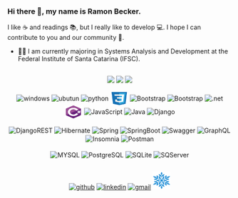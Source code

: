 

<!--
**RamonBecker/RamonBecker** is a ✨ _special_ ✨ repository because its `README.md` (this file) appears on your GitHub profile.

Here are some ideas to get you started:

- 🔭 I’m currently working on ...
- 🌱 I’m currently learning ...
- 👯 I’m looking to collaborate on ...
- 🤔 I’m looking for help with ...
- 💬 Ask me about ...
- 📫 How to reach me: ...
- 😄 Pronouns: ...
- ⚡ Fun fact: ...
-->


### Hi there 👋, my name is Ramon Becker.
I like ☕ and readings 📚, but I really like to develop 💻. I hope I can contribute to you and our community :call_me_hand:. 

- 👨‍🎓 I am currently majoring in Systems Analysis and Development at the Federal Institute of Santa Catarina (IFSC). 


##
<div align="center"> 
<img height="180em" src="https://github-readme-stats.vercel.app/api?username=RamonBecker&show_icons=true&theme=dracula"/>
<img height="180em" src="https://github-readme-stats.vercel.app/api/top-langs/?username=RamonBecker&layout=compact&langs_count=7&theme=dracula"/>
<img height="180em" src="http://github-readme-streak-stats.herokuapp.com?user=RamonBecker&theme=dracula&hide_border=true&date_format=M%20j%5B%2C%20Y%5D"/>
<div>

<div style="display: inline_block"><br>
  <img align="center" alt="windows" height="30" width="75" src="https://img.shields.io/badge/Windows-0078D6?style=for-the-badge&logo=windows&logoColor=white">
   <img align="center" alt="ubutun" height="30" width="75" src="https://img.shields.io/badge/Ubuntu-E95420?style=for-the-badge&logo=ubuntu&logoColor=white">
  <img align="center" alt="python" height="30" width="75" src="https://img.shields.io/badge/Python-3776AB?style=for-the-badge&logo=python&logoColor=white">
  <img align="center" alt="CSS" height="30" width="40" src="https://raw.githubusercontent.com/devicons/devicon/master/icons/css3/css3-original.svg">
   <img align="center" alt="Bootstrap" height="30" width="85" src="https://img.shields.io/badge/Bootstrap-563D7C?style=for-the-badge&logo=bootstrap&logoColor=white ">
   <img align="center" alt="Bootstrap" height="30" width="85" src="https://img.shields.io/badge/HTML5-E34F26?style=for-the-badge&logo=html5&logoColor=white">
  <img align="center" alt=".net" height="30" width="75" src="https://img.shields.io/badge/.NET-5C2D91?style=for-the-badge&logo=.net&logoColor=white ">
  <img align="center" alt="Csharp" height="30" width="40" src="https://raw.githubusercontent.com/devicons/devicon/master/icons/csharp/csharp-original.svg">
   <img align="center" alt="JavaScript" height="30" width="85" src="https://img.shields.io/badge/JavaScript-F7DF1E?style=for-the-badge&logo=javascript&logoColor=black">
  <img align="center" alt="Java" height="30" width="85" src="https://img.shields.io/badge/Java-ED8B00?style=for-the-badge&logo=java&logoColor=white">
  <img align="center" alt="Django" height="30" width="85" src="https://img.shields.io/badge/Django-092E20?style=for-the-badge&logo=django&logoColor=white ">



  
  <br>
</div>

<div  style="display: inline_block"><br>
      <img align="center" alt="DjangoREST" height="30" width="100" src="https://img.shields.io/badge/DJANGO-REST-ff1709?style=for-the-badge&logo=django&logoColor=white&color=ff1709&labelColor=gra">
    <img align="center" alt="Hibernate" height="30" width="85" src="https://img.shields.io/badge/Hibernate-59666C?style=for-the-badge&logo=Hibernate&logoColor=white">
  <img align="center" alt="Spring" height="30" width="85" src="https://img.shields.io/badge/Spring-6DB33F?style=for-the-badge&logo=spring&logoColor=white">
      <img align="center" alt="SpringBoot" height="30" width="85" src="https://img.shields.io/badge/Spring_Boot-F2F4F9?style=for-the-badge&logo=spring-boot">
      <img align="center" alt="Swagger" height="30" width="85" src="https://img.shields.io/badge/Swagger-85EA2D?style=for-the-badge&logo=Swagger&logoColor=white">
<img align="center" alt="GraphQL" height="30" width="85" src="https://img.shields.io/badge/GraphQl-E10098?style=for-the-badge&logo=graphql&logoColor=white">
<img align="center" alt="Insomnia" height="30" width="85" src="https://img.shields.io/badge/Insomnia-5849be?style=for-the-badge&logo=Insomnia&logoColor=white">
  <img align="center" alt="Postman" height="30" width="85" src="https://img.shields.io/badge/Postman-FF6C37?style=for-the-badge&logo=Postman&logoColor=white">
  

  
  
  </div>

<div style="display: inline_block"><br>
    <img align="center" alt="MYSQL" height="30" width="85" src="https://img.shields.io/badge/MySQL-00000F?style=for-the-badge&logo=mysql&logoColor=white">
      <img align="center" alt="PostgreSQL" height="30" width="85" src="https://img.shields.io/badge/PostgreSQL-316192?style=for-the-badge&logo=postgresql&logoColor=white">
        <img align="center" alt="SQLite" height="30" width="85" src="https://img.shields.io/badge/SQLite-07405E?style=for-the-badge&logo=sqlite&logoColor=white">
       <img align="center" alt="SQServer" height="30" width="110" src="https://img.shields.io/badge/Microsoft_SQL_Server-CC2927?style=for-the-badge&logo=microsoft-sql-server&logoColor=white">
 
  </div>
 

##

[<img src='https://cdn.jsdelivr.net/npm/simple-icons@3.0.1/icons/github.svg' alt='github' height='40'>](https://github.com/RamonBecker)  [<img src='https://cdn.jsdelivr.net/npm/simple-icons@3.0.1/icons/linkedin.svg' alt='linkedin' height='40'>](https://www.linkedin.com/in/ramon-becker-da-silva-96b81b141/)  [<img src='https://cdn.jsdelivr.net/npm/simple-icons@3.0.1/icons/gmail.svg' alt='gmail' height='40'>](ramonbecker68@gmail.com) 
<a href='https://archiveprogram.github.com/'><img src='https://raw.githubusercontent.com/acervenky/animated-github-badges/master/assets/acbadge.gif' width='40' height='40'></a>

